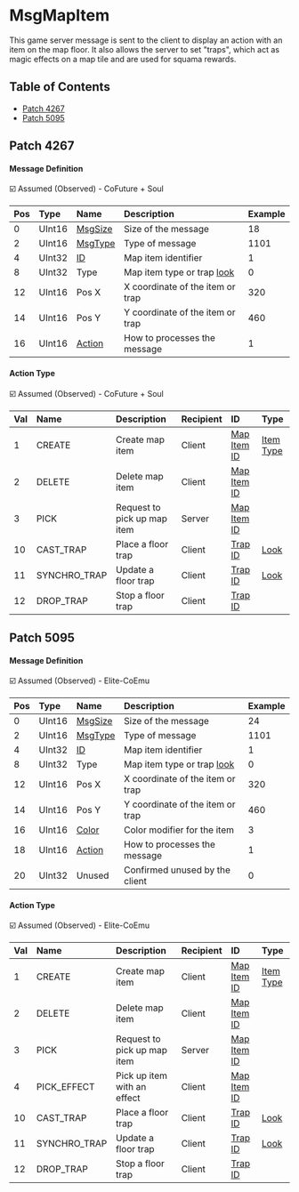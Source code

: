 # MsgMapItem

This game server message is sent to the client to display an action with an item on the map floor. It also allows the server to set "traps", which act as magic effects on a map tile and are used for squama rewards.

## Table of Contents

* [Patch 4267](#patch-4267)
* [Patch 5095](#patch-5095)

## Patch 4267

#### Message Definition

☑️ Assumed (Observed) - CoFuture + Soul

| Pos | Type | Name | Description | Example |
|:-------|:--------|:--------|:--------|:--------|
| 0  | UInt16 | [MsgSize](index.md#message-header) | Size of the message | 18 |
| 2  | UInt16 | [MsgType](index.md#message-header) | Type of message | 1101 |
| 4  | UInt32 | [ID](../identifiers.md) | Map item identifier | 1 |
| 8  | UInt32 | Type | Map item type or trap [look](../../files/content/mapmagicitem.ini.md) | 0 |
| 12 | UInt16 | Pos X | X coordinate of the item or trap | 320 |
| 14 | UInt16 | Pos Y | Y coordinate of the item or trap | 460 |
| 16 | UInt16 | [Action](#action-type) | How to processes the message | 1 |

#### Action Type

☑️ Assumed (Observed) - CoFuture + Soul

| Val | Name | Description | Recipient | ID | Type |
|:----|:--------|:--------|:--------|:--------|:--------|
| 1  | CREATE | Create map item | Client | [Map Item ID](../identifiers.md) | [Item Type](../../files/content/itemtype.dat.md) |
| 2  | DELETE | Delete map item | Client | [Map Item ID](../identifiers.md) | |
| 3  | PICK | Request to pick up map item | Server | [Map Item ID](../identifiers.md) | |
| 10 | CAST_TRAP | Place a floor trap | Client | [Trap ID](../identifiers.md) | [Look](../../files/content/mapmagicitem.ini.md) |
| 11 | SYNCHRO_TRAP | Update a floor trap | Client | [Trap ID](../identifiers.md) | [Look](../../files/content/mapmagicitem.ini.md) |
| 12 | DROP_TRAP | Stop a floor trap | Client | [Trap ID](../identifiers.md) | |

## Patch 5095

#### Message Definition

☑️ Assumed (Observed) - Elite-CoEmu

| Pos | Type | Name | Description | Example |
|:-------|:--------|:--------|:--------|:--------|
| 0  | UInt16 | [MsgSize](index.md#message-header) | Size of the message | 24 |
| 2  | UInt16 | [MsgType](index.md#message-header) | Type of message | 1101 |
| 4  | UInt32 | [ID](../identifiers.md) | Map item identifier | 1 |
| 8  | UInt32 | Type | Map item type or trap [look](../../files/content/mapmagicitem.ini.md) | 0 |
| 12 | UInt16 | Pos X | X coordinate of the item or trap | 320 |
| 14 | UInt16 | Pos Y | Y coordinate of the item or trap | 460 |
| 16 | UInt16 | [Color](msgiteminfo.md#item-color) | Color modifier for the item | 3 |
| 18 | UInt16 | [Action](#action-type) | How to processes the message | 1 |
| 20 | UInt32 | Unused | Confirmed unused by the client | 0 |

#### Action Type

☑️ Assumed (Observed) - Elite-CoEmu

| Val | Name | Description | Recipient | ID | Type |
|:----|:--------|:--------|:--------|:--------|:--------|
| 1  | CREATE | Create map item | Client | [Map Item ID](../identifiers.md) | [Item Type](../../files/content/itemtype.dat.md) |
| 2  | DELETE | Delete map item | Client | [Map Item ID](../identifiers.md) | |
| 3  | PICK | Request to pick up map item | Server | [Map Item ID](../identifiers.md) | |
| 4  | PICK_EFFECT | Pick up item with an effect | Client | [Map Item ID](../identifiers.md) | |
| 10 | CAST_TRAP | Place a floor trap | Client | [Trap ID](../identifiers.md) | [Look](../../files/content/mapmagicitem.ini.md) |
| 11 | SYNCHRO_TRAP | Update a floor trap | Client | [Trap ID](../identifiers.md) | [Look](../../files/content/mapmagicitem.ini.md) |
| 12 | DROP_TRAP | Stop a floor trap | Client | [Trap ID](../identifiers.md) | |

